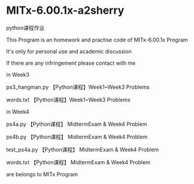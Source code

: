 # MITx-6.00.1x-a2sherry
python课程作业

This Program is an homework and practise code of MITx-6.00.1x Program

It's only for personal use and academic discussion

If there are any infringement please contact with me



in Week3

ps3_hangman.py	【Python课程】Week1~Week3 Problems

words.txt	【Python课程】Week1~Week3 Problems

in Week4

ps4a.py	【Python课程】 MidtermExam & Week4 Problem

ps4b.py	【Python课程】 MidtermExam & Week4 Problem

test_ps4a.py	【Python课程】 MidtermExam & Week4 Problem

words.txt	【Python课程】 MidtermExam & Week4 Problem

are belongs to MITx Program


